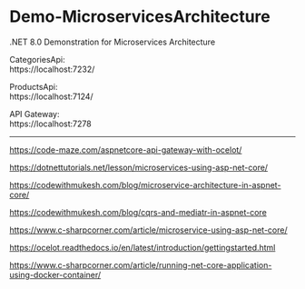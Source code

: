 # Demo-MicroservicesArchitecture
.NET 8.0 Demonstration for Microservices Architecture

CategoriesApi:<br />
https://localhost:7232/

ProductsApi:<br />
https://localhost:7124/

API Gateway: <br />
https://localhost:7278


-----------------------

https://code-maze.com/aspnetcore-api-gateway-with-ocelot/

https://dotnettutorials.net/lesson/microservices-using-asp-net-core/

https://codewithmukesh.com/blog/microservice-architecture-in-aspnet-core/

https://codewithmukesh.com/blog/cqrs-and-mediatr-in-aspnet-core

https://www.c-sharpcorner.com/article/microservice-using-asp-net-core/



https://ocelot.readthedocs.io/en/latest/introduction/gettingstarted.html


https://www.c-sharpcorner.com/article/running-net-core-application-using-docker-container/


